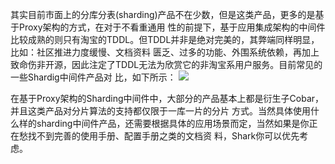 其实目前市面上的分库分表(sharding)产品不在少数，但是这类产品，更多的是基于Proxy架构的方式，在对于不看重通用 性的前提下，基于应用集成架构的中间件比较成熟的则只有淘宝的TDDL。但TDDL并非是绝对完美的，其弊端同样明显，比如：社区推进力度缓慢、文档资料 匮乏、过多的功能、外围系统依赖，再加上致命伤非开源，因此注定了TDDL无法为欣赏它的非淘宝系用户服务。目前常见的一些Shardig中间件产品对 比，如下所示： 
![](http://dl.iteye.com/upload/picture/pic/133855/0b0e4386-5702-3c69-bf20-8652aedffe52.jpg)

在基于Proxy架构的Sharding中间件中，大部分的产品基本上都是衍生子Cobar，并且这类产品对分片算法的支持都仅限于一库一片的分片 方式。当然具体使用什么样的sharding中间件产品，还需要根据具体的应用场景而定，当然如果是你正在愁找不到完善的使用手册、配置手册之类的文档资 料，Shark你可以优先考虑。